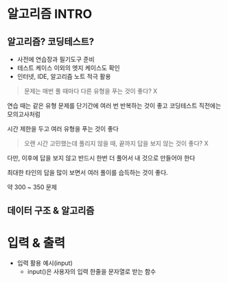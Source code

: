 # 알고리즘 INTRO

## 알고리즘? 코딩테스트?

- 사전에 연습장과 필기도구 준비
- 테스트 케이스 이외의 엣지 케이스도 확인
- 인터넷, IDE, 알고리즘 노트 적극 활용



> 문제는 매번 풀 때마다 다른 유형을 푸는 것이 좋다?   X

연습 때는 같은 유형 문제를 단기간에 여러 번 반복하는 것이 좋고 코딩테스트 직전에는 모의고사처럼

시간 제한을 두고 여러 유형을 푸는 것이 좋다

> 오랜 시간 고민했는데 풀리지 않을 때, 끝까지 답을 보지 않는 것이 좋다?  X

다만, 이후에 답을 보지 않고 반드시 한번 더 풀어서 내 것으로 만들어야 한다

최대한 타인의 답을 많이 보면서 여러 풀이를 습득하는 것이 좋다.

약 300 ~ 350 문제 



## 데이터 구조 & 알고리즘



# 입력 & 출력

- 입력 활용 예시(input)
  - input()은 사용자의 입력 한줄을 문자열로 받는 함수